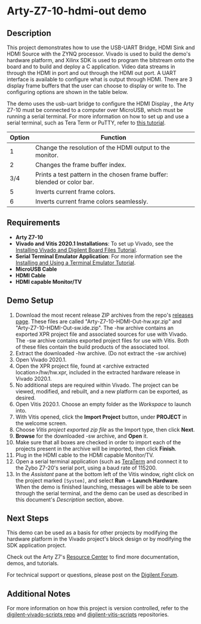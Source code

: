 Arty-Z7-10-hdmi-out demo
====================

Description
-----------

This project demonstrates how to use the USB-UART Bridge, HDMI Sink and HDMI Source with the ZYNQ processor. Vivado is used to build the demo's hardware platform, and Xilinx SDK is used to program the bitstream onto the board and to build and deploy a C application. Video data streams in through the HDMI in port and out through the HDMI out port. A UART interface is available to configure what is output through HDMI.
There are 3 display frame buffers that the user can choose to display or write to. The configuring options are shown in the table below.

The demo uses the usb-uart bridge to configure the HDMI Display , the Arty Z7-10 must be connected to a computer over MicroUSB, which must be running a serial terminal. For more information on how to set up and use a serial terminal, such as Tera Term or PuTTY, refer to [this tutorial](https://reference.digilentinc.com/learn/programmable-logic/tutorials/tera-term).

| Option    | Function                                                                  |
| --------- | ------------------------------------------------------------------------- |
| 1         | Change the resolution of the HDMI output to the monitor.                  |
| 2         | Changes the frame buffer index.                                           |
| 3/4       | Prints a test pattern in the chosen frame buffer: blended or color bar.   |
| 5         | Inverts current frame colors.                                             |
| 6         | Inverts current frame colors seamlessly.                                  |

Requirements
------------
* **Arty Z7-10**
* **Vivado and Vitis 2020.1 Installations**: To set up Vivado, see the [Installing Vivado and Digilent Board Files Tutorial](https://reference.digilentinc.com/vivado/installing-vivado/start).
* **Serial Terminal Emulator Application**: For more information see the [Installing and Using a Terminal Emulator Tutorial](https://reference.digilentinc.com/learn/programmable-logic/tutorials/tera-term).
* **MicroUSB Cable**
* **HDMI Cable**
* **HDMI capable Monitor/TV**

Demo Setup
----------

1. Download the most recent release ZIP archives from the repo's [releases page](https://github.com/Digilent/Arty-Z7-10-HDMI-Out/releases). These files are called "Arty-Z7-10-HDMI-Out-hw.xpr.zip" and "Arty-Z7-10-HDMI-Out-sw.ide.zip". The -hw archive contains an exported XPR project file and associated sources for use with Vivado. The -sw archive contains exported project files for use with Vitis. Both of these files contain the build products of the associated tool.
2. Extract the downloaded -hw archive. (Do not extract the -sw archive)
3. Open Vivado 2020.1.
4. Open the XPR project file, found at \<archive extracted location\>/hw/hw.xpr, included in the extracted hardware release in Vivado 2020.1.
5. No additional steps are required within Vivado. The project can be viewed, modified, and rebuilt, and a new platform can be exported, as desired.
6. Open Vitis 2020.1. Choose an empty folder as the *Workspace* to launch into.
7. With Vitis opened, click the **Import Project** button, under **PROJECT** in the welcome screen.
8. Choose *Vitis project exported zip file* as the Import type, then click **Next**.
9. **Browse** for the downloaded -sw archive, and **Open** it.
10. Make sure that all boxes are checked in order to import each of the projects present in the archive will be imported, then click **Finish**.
11. Plug in the HDMI cable to the HDMI capable Monitor/TV.
12. Open a serial terminal application (such as [TeraTerm](https://ttssh2.osdn.jp/index.html.en) and connect it to the Zybo Z7-20's serial port, using a baud rate of 115200.
13. In the *Assistant* pane at the bottom left of the Vitis window, right click on the project marked `[System]`, and select **Run** -> **Launch Hardware**. When the demo is finished launching, messages will be able to be seen through the serial terminal, and the demo can be used as described in this document's *Description* section, above.

Next Steps
----------
This demo can be used as a basis for other projects by modifying the hardware platform in the Vivado project's block design or by modifying the SDK application project.

Check out the Arty Z7's [Resource Center](https://reference.digilentinc.com/reference/programmable-logic/arty-z7/start) to find more documentation, demos, and tutorials.

For technical support or questions, please post on the [Digilent Forum](forum.digilentinc.com).

Additional Notes
----------------
For more information on how this project is version controlled, refer to the [digilent-vivado-scripts repo](https://github.com/digilent/digilent-vivado-scripts) and [digilent-vitis-scripts](https://github.com/digilent/digilent-vitis-scripts) repositories.